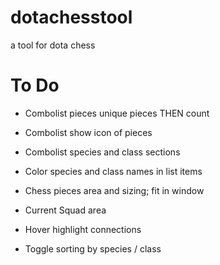 # dotachesstool
a tool for dota chess

# To Do

* Combolist pieces unique pieces THEN count 
* Combolist show icon of pieces
* Combolist species and class sections


* Color species and class names in list items
* Chess pieces area and sizing; fit in window
* Current Squad area
* Hover highlight connections
* Toggle sorting by species / class

